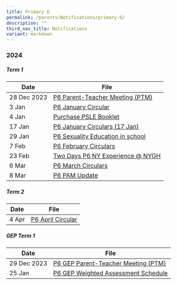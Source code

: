 ```yaml
---
title: Primary 6
permalink: /parents/Notifications/primary-6/
description: ""
third_nav_title: Notifications
variant: markdown
---
```

### **2024**

##### Term 1

| Date| File | 
| -------- | -------- |
|28 Dec 2023|[P6 Parent-Teacher Meeting (PTM)](/files/Notification%202024/P6/RGPS_N24_P6_001.pdf)|
|3 Jan|[P6 January Circular](/files/Notification%202024/P6/RGPS_N24_P6_004_P6_January_Circulars.pdf)|
|4 Jan|[Purchase PSLE Booklet](/files/Notification%202024/P6/RGPS_N24_P6_005_PSLE_Booklet_Order_2024.pdf)
|17 Jan|[P6 January Circulars (17 Jan)](/files/Notification%202024/P6/RGPS_N24_P6_013_P6_January_Circulars__17_January_.pdf)|
|29 Jan|[P6 Sexuality Education in school](/files/Notification%202024/P6/P6_PG_2024__RGPS_N24_P6_009_.pdf)|
|7 Feb|[P6 February Circulars](/files/Notification%202024/P6/RGPS_N24_P6_014_P6_February_Circulars.pdf)|
|23 Feb|[Two Days P6 NY Experience @ NYGH](/files/Notification%202024/P6/RGPS_N24_P6_010_NY_Experience.pdf)|
|6 Mar|[P6 March Circulars](/files/Notification%202024/P6/P6__March_Circulars.pdf)|
|8 Mar|[P6 PAM Update](/files/Notification%202024/P6/Term_1_P6__PAM_update_2024.pdf)|

##### Term 2

| Date| File | 
| -------- | -------- |
|4 Apr|[P6 April Circular](/files/Notification%202024/P6/RGPS_N24_P6_017_P6_April_Circulars_Final.pdf)

##### GEP Term 1

| Date| File | 
| -------- | -------- |
|29 Dec 2023|[P6 GEP Parent-Teacher Meeting (PTM)](/files/Notification%202024/P6%20GEP/RGPS_P6_GEP_N24_003.pdf)|
|25 Jan|[P6 GEP Weighted Assessment Schedule](/files/Notification%202024/P6%20GEP/RGPS_N24_P6_GEP_010_2024_Primary_6_GEP_Weighted_Assessment_Schedule.pdf)|